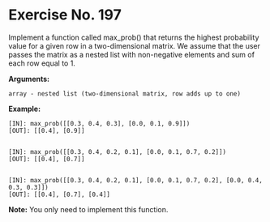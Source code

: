 # Exercise No. 197

Implement a function called max_prob() that returns the highest probability value for a given row in a two-dimensional matrix. We assume that the user passes the matrix as a nested list with non-negative elements and sum of each row equal to 1.


**Arguments:**

    array - nested list (two-dimensional matrix, row adds up to one)


**Example:**


    [IN]: max_prob([[0.3, 0.4, 0.3], [0.0, 0.1, 0.9]]) 
    [OUT]: [[0.4], [0.9]]


    [IN]: max_prob([[0.3, 0.4, 0.2, 0.1], [0.0, 0.1, 0.7, 0.2]])   
    [OUT]: [[0.4], [0.7]]


    [IN]: max_prob([[0.3, 0.4, 0.2, 0.1], [0.0, 0.1, 0.7, 0.2], [0.0, 0.4, 0.3, 0.3]]) 
    [OUT]: [[0.4], [0.7], [0.4]]


**Note:** You only need to implement this function.